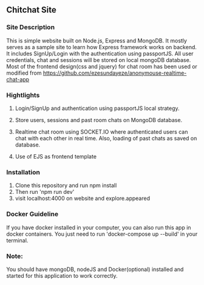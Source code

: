 ## Chitchat Site

### Site Description
 This is simple website built on Node.js, Express and MongoDB. It mostly serves as a sample site to learn how Express framework works on backend. It includes SignUp/Login with the authentication using passportJS. All user credentials, chat and sessions will be stored on local mongoDB database.
 Most of the frontend design(css and jquery) for chat room has been used or modified from https://github.com/ezesundayeze/anonymouse-realtime-chat-app

### Hightlights
1. Login/SignUp and authentication using passportJS local strategy.

2. Store users, sessions and past room chats on  MongoDB database.

3. Realtime chat room using SOCKET.IO where authenticated users can chat with each other in real time. Also, loading of past chats as saved on database.

4. Use of EJS as frontend template 

### Installation
1. Clone this repository and run npm install
2. Then run 'npm run dev' 
3. visit localhost:4000 on website and explore.appeared

### Docker Guideline
 If you have docker installed in your computer, you can also run this app in docker containers. You just need to run 'docker-compose up --build' in your terminal.

### Note:
You should have mongoDB, nodeJS and Docker(optional) installed and started for this application to work correctly.